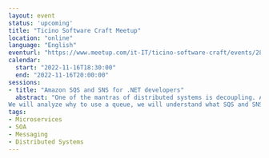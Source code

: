 ```yaml
---
layout: event
status: 'upcoming'
title: "Ticino Software Craft Meetup"
location: "online"
language: "English"
eventurl: "https://www.meetup.com/it-IT/ticino-software-craft/events/289106802/"
calendar:
  start: "2022-11-16T18:30:00"
  end: "2022-11-16T20:00:00"
sessions:
- title: "Amazon SQS and SNS for .NET developers"
  abstract: "One of the mantras of distributed systems is decoupling. A great way to decouple applications or parts of a single application is to use a queue to exchange messages. AWS offers two options, SQS and SNS, which apparently have a lot in common.
We will analyze why to use a queue, we will understand what SQS and SNS are, and when to use one, the other, or both. All with examples in C#."
tags:
- Microservices
- SOA
- Messaging
- Distributed Systems
---
```


